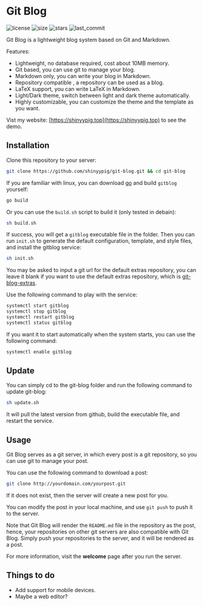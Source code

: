 # Git Blog

![license](https://img.shields.io/github/license/shinyypig/git-blog)
![size](https://img.shields.io/github/repo-size/shinyypig/git-blog)
![stars](https://img.shields.io/github/stars/shinyypig/git-blog)
![last_commit](https://img.shields.io/github/last-commit/shinyypig/git-blog)

Git Blog is a lightweight blog system based on Git and Markdown.

Features:

-   Lightweight, no database required, cost about 10MB memory.
-   Git based, you can use git to manage your blog.
-   Markdown only, you can write your blog in Markdown.
-   Repository compatible , a repository can be used as a blog.
-   LaTeX support, you can write LaTeX in Markdown.
-   Light/Dark theme, switch between light and dark theme automatically.
-   Highly customizable, you can customize the theme and the template as you want.

Vist my website: [https://shinyypig.top](https://shinyypig.top) to see the demo.

## Installation

Clone this repository to your server:

```bash
git clone https://github.com/shinyypig/git-blog.git && cd git-blog
```

If you are familiar with linux, you can download [go](https://go.dev/doc/install) and build `gitblog` yourself:

```bash
go build
```

Or you can use the `build.sh` script to build it (only tested in debain):

```bash
sh build.sh
```

If success, you will get a `gitblog` executable file in the folder. Then you can run `init.sh` to generate the default configuration, template, and style files, and install the gitblog service:

```bash
sh init.sh
```

You may be asked to input a git url for the default extras repository, you can leave it blank if you want to use the default extras repository, which is [git-blog-extras](https://github.com/shinyypig/git-blog-extras).

Use the following command to play with the service:

```bash
systemctl start gitblog
systemctl stop gitblog
systemctl restart gitblog
systemctl status gitblog
```

If you want it to start automatically when the system starts, you can use the following command:

```bash
systemctl enable gitblog
```

## Update

You can simply cd to the git-blog folder and run the following command to update git-blog:

```bash
sh update.sh
```

It will pull the latest version from github, build the executable file, and restart the service.

## Usage

Git Blog serves as a git server, in which every post is a git repository, so you can use git to manage your post.

You can use the following command to download a post:

```bash
git clone http://yourdomain.com/yourpost.git
```

If it does not exist, then the server will create a new post for you.

You can modify the post in your local machine, and use `git push` to push it to the server.

Note that Git Blog will render the `README.md` file in the repository as the post, hence, your repositories on other git servers are also compatible with Git Blog. Simply push your repositories to the server, and it will be rendered as a post.

For more information, visit the **welcome** page after you run the server.

## Things to do

-   Add support for mobile devices.
-   Maybe a web editor?

